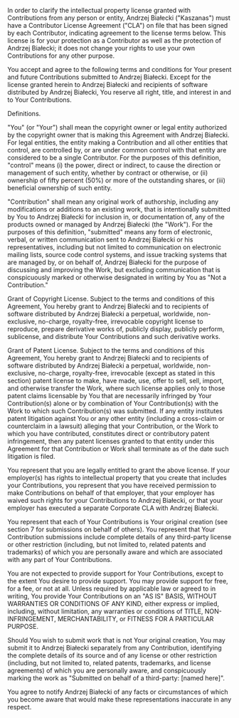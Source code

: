 In order to clarify the intellectual property license granted with Contributions from any person or entity, Andrzej Białecki ("Kaszanas") must have a Contributor License Agreement ("CLA") on file that has been signed by each Contributor, indicating agreement to the license terms below. This license is for your protection as a Contributor as well as the protection of Andrzej Białecki; it does not change your rights to use your own Contributions for any other purpose.

You accept and agree to the following terms and conditions for Your present and future Contributions submitted to Andrzej Białecki. Except for the license granted herein to Andrzej Białecki and recipients of software distributed by Andrzej Białecki, You reserve all right, title, and interest in and to Your Contributions.

Definitions.

"You" (or "Your") shall mean the copyright owner or legal entity authorized by the copyright owner that is making this Agreement with Andrzej Białecki. For legal entities, the entity making a Contribution and all other entities that control, are controlled by, or are under common control with that entity are considered to be a single Contributor. For the purposes of this definition, "control" means (i) the power, direct or indirect, to cause the direction or management of such entity, whether by contract or otherwise, or (ii) ownership of fifty percent (50%) or more of the outstanding shares, or (iii) beneficial ownership of such entity.

"Contribution" shall mean any original work of authorship, including any modifications or additions to an existing work, that is intentionally submitted by You to Andrzej Białecki for inclusion in, or documentation of, any of the products owned or managed by Andrzej Białecki (the "Work"). For the purposes of this definition, "submitted" means any form of electronic, verbal, or written communication sent to Andrzej Białecki or his representatives, including but not limited to communication on electronic mailing lists, source code control systems, and issue tracking systems that are managed by, or on behalf of, Andrzej Białecki for the purpose of discussing and improving the Work, but excluding communication that is conspicuously marked or otherwise designated in writing by You as "Not a Contribution."

Grant of Copyright License. Subject to the terms and conditions of this Agreement, You hereby grant to Andrzej Białecki and to recipients of software distributed by Andrzej Białecki a perpetual, worldwide, non-exclusive, no-charge, royalty-free, irrevocable copyright license to reproduce, prepare derivative works of, publicly display, publicly perform, sublicense, and distribute Your Contributions and such derivative works.

Grant of Patent License. Subject to the terms and conditions of this Agreement, You hereby grant to Andrzej Białecki and to recipients of software distributed by Andrzej Białecki a perpetual, worldwide, non-exclusive, no-charge, royalty-free, irrevocable (except as stated in this section) patent license to make, have made, use, offer to sell, sell, import, and otherwise transfer the Work, where such license applies only to those patent claims licensable by You that are necessarily infringed by Your Contribution(s) alone or by combination of Your Contribution(s) with the Work to which such Contribution(s) was submitted. If any entity institutes patent litigation against You or any other entity (including a cross-claim or counterclaim in a lawsuit) alleging that your Contribution, or the Work to which you have contributed, constitutes direct or contributory patent infringement, then any patent licenses granted to that entity under this Agreement for that Contribution or Work shall terminate as of the date such litigation is filed.

You represent that you are legally entitled to grant the above license. If your employer(s) has rights to intellectual property that you create that includes your Contributions, you represent that you have received permission to make Contributions on behalf of that employer, that your employer has waived such rights for your Contributions to Andrzej Białecki, or that your employer has executed a separate Corporate CLA with Andrzej Białecki.

You represent that each of Your Contributions is Your original creation (see section 7 for submissions on behalf of others). You represent that Your Contribution submissions include complete details of any third-party license or other restriction (including, but not limited to, related patents and trademarks) of which you are personally aware and which are associated with any part of Your Contributions.

You are not expected to provide support for Your Contributions, except to the extent You desire to provide support. You may provide support for free, for a fee, or not at all. Unless required by applicable law or agreed to in writing, You provide Your Contributions on an "AS IS" BASIS, WITHOUT WARRANTIES OR CONDITIONS OF ANY KIND, either express or implied, including, without limitation, any warranties or conditions of TITLE, NON- INFRINGEMENT, MERCHANTABILITY, or FITNESS FOR A PARTICULAR PURPOSE.

Should You wish to submit work that is not Your original creation, You may submit it to Andrzej Białecki separately from any Contribution, identifying the complete details of its source and of any license or other restriction (including, but not limited to, related patents, trademarks, and license agreements) of which you are personally aware, and conspicuously marking the work as "Submitted on behalf of a third-party: [named here]".

You agree to notify Andrzej Białecki of any facts or circumstances of which you become aware that would make these representations inaccurate in any respect.